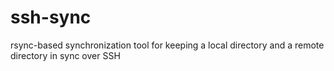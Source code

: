 # ssh-sync
rsync-based synchronization tool for keeping a local directory and a remote directory in sync over SSH
